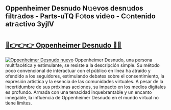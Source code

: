 ## Oppenheimer Desnudo N𝚞𝚎vos desn𝚞dos filtr𝚊dos - Parts-uTQ F𝚘tos vid𝚎o - C𝚘ntenido atr𝚊ctivo 3yjIV

# <h2><a href="http://mb2b8x.tromn.icu/?c=Oppenheimer+Desnudo">🔗👉👉👉 Oppenheimer Desnudo 🔗🔗</a></h2>

[![Oppenheimer Desnudo nuevo](https://i.imgur.com/pEAQMta.gif)](http://mb2b8x.tromn.icu/?c=Oppenheimer+Desnudo)
Oppenheimer Desnudo, una persona multifacética y estimulante, se resiste a la descripción simple. Su método poco convencional de interactuar con el público en línea ha atraído y ofendido a los seguidores, estimulando debates sobre el consentimiento, la expresión artística y la esencia de las comunidades virtuales. A pesar de la incertidumbre de sus próximas acciones, su impacto en los medios digitales es profundo. Armada con una tenacidad inquebrantable y un encanto innegable, la influencia de Oppenheimer Desnudo en el mundo virtual no tiene límites.
